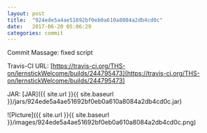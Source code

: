 ```yaml
---
layout: post
title:  "924ede5a4ae51692bf0eb0a610a8084a2db4cd0c"
date:   2017-06-20 05:06:29
categories: commit
---
```


Commit Massage: fixed script  

Travis-CI URL: [https://travis-ci.org/THS-on/lernstickWelcome/builds/244795473](https://travis-ci.org/THS-on/lernstickWelcome/builds/244795473)

JAR: [JAR]({{ site.url }}{{ site.baseurl }}/jars/924ede5a4ae51692bf0eb0a610a8084a2db4cd0c.jar)

![Picture]({{ site.url }}{{ site.baseurl }}/images/924ede5a4ae51692bf0eb0a610a8084a2db4cd0c.png)

